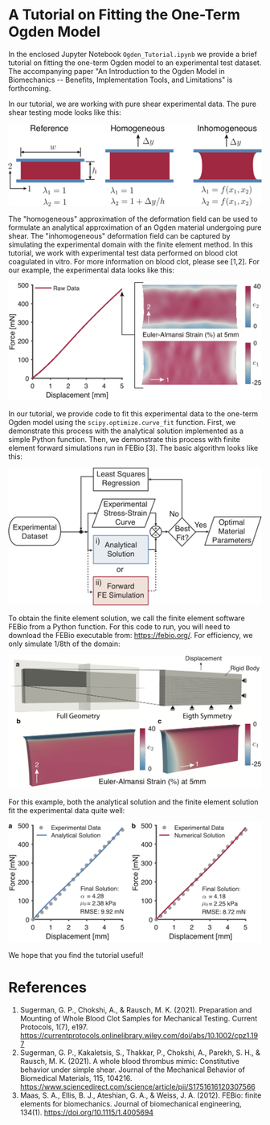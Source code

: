 # A Tutorial on Fitting the One-Term Ogden Model

In the enclosed Jupyter Notebook ``Ogden_Tutorial.ipynb`` we provide a brief tutorial on fitting the one-term Ogden model to an experimental test dataset. The accompanying paper "An Introduction to the Ogden Model in Biomechanics -- Benefits, Implementation Tools, and Limitations" is forthcoming.   

In our tutorial, we are working with pure shear experimental data. The pure shear testing mode looks like this: 

![PureShear](https://github.com/elejeune11/fitting-one-term-ogden-model/blob/edb472205048280f5d1e324dfb63c67c547a0742/figs/pure_shear.png)

The "homogeneous" approximation of the deformation field can be used to formulate an analytical approximation of an Ogden material undergoing pure shear. The "inhomogeneous" deformation field can be captured by simulating the experimental domain with the finite element method. In this tutorial, we work with experimental test data performed on blood clot coagulated in vitro. For more information on blood clot, please see [1,2]. For our example, the experimental data looks like this: 

![ExptData](https://github.com/elejeune11/fitting-one-term-ogden-model/blob/f0d8c87234c9dd89c2d5ddf19402e11912a67d5c/figs/expt_test.png)

In our tutorial, we provide code to fit this experimental data to the one-term Ogden model using the ``scipy.optimize.curve_fit`` function. First, we demonstrate this process with the analytical solution implemented as a simple Python function. Then, we demonstrate this process with finite element forward simulations run in FEBio [3]. The basic algorithm looks like this: 

![Regression](https://github.com/elejeune11/fitting-one-term-ogden-model/blob/f0d8c87234c9dd89c2d5ddf19402e11912a67d5c/figs/fitting_algorithm.png)

To obtain the finite element solution, we call the finite element software FEBio from a Python function. For this code to run, you will need to download the FEBio executable from: <https://febio.org/>. For efficiency, we only simulate 1/8th of the domain: 

![FEA](https://github.com/elejeune11/fitting-one-term-ogden-model/blob/f0d8c87234c9dd89c2d5ddf19402e11912a67d5c/figs/FEA_schematic.png)

For this example, both the analytical solution and the finite element solution fit the experimental data quite well:

![CompareRes](https://github.com/elejeune11/fitting-one-term-ogden-model/blob/f0d8c87234c9dd89c2d5ddf19402e11912a67d5c/figs/fit_comparison.png)

We hope that you find the tutorial useful!

# References

1. Sugerman, G. P., Chokshi, A., & Rausch, M. K. (2021). Preparation and Mounting of Whole Blood Clot Samples for Mechanical Testing. Current Protocols, 1(7), e197. <https://currentprotocols.onlinelibrary.wiley.com/doi/abs/10.1002/cpz1.197>
2. Sugerman, G. P., Kakaletsis, S., Thakkar, P., Chokshi, A., Parekh, S. H., & Rausch, M. K. (2021). A whole blood thrombus mimic: Constitutive behavior under simple shear. Journal of the Mechanical Behavior of Biomedical Materials, 115, 104216. <https://www.sciencedirect.com/science/article/pii/S1751616120307566>
3. Maas, S. A., Ellis, B. J., Ateshian, G. A., & Weiss, J. A. (2012). FEBio: finite elements for biomechanics. Journal of biomechanical engineering, 134(1). <https://doi.org/10.1115/1.4005694>
